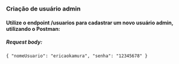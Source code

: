 ### Criação de usuário admin

#### Utilize o endpoint /usuarios para cadastrar um novo usuário admin, utilizando o Postman:

##### Request body:

`{
    "nomeUsuario": "ericaokamura",
    "senha": "12345678"
}`
